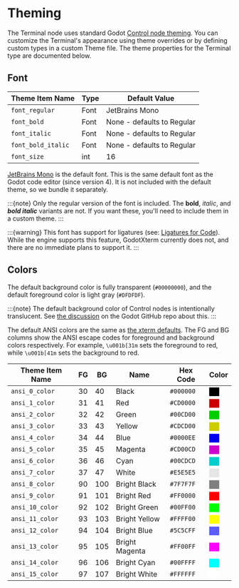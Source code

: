 # Theming

The Terminal node uses standard Godot [Control node theming](https://docs.godotengine.org/en/stable/tutorials/ui/gui_skinning.html).
You can customize the Terminal's appearance using theme overrides or by defining custom types in a custom Theme file.
The theme properties for the Terminal type are documented below.

## Font

| Theme Item Name    | Type | Default Value              |
| ------------------ | ---- | -------------------------- |
| `font_regular`     | Font | JetBrains Mono             |
| `font_bold`        | Font | None - defaults to Regular |
| `font_italic`      | Font | None - defaults to Regular |
| `font_bold_italic` | Font | None - defaults to Regular |
| `font_size`        | int  | 16                         |

[JetBrains Mono](https://www.jetbrains.com/lp/mono/) is the default font.
This is the same default font as the Godot code editor (since version 4).
It is not included with the default theme, so we bundle it separately.

:::{note}
Only the regular version of the font is included. The **bold**, _italic_, and **_bold italic_** variants are not.
If you want these, you'll need to include them in a custom theme.
:::

:::{warning}
This font has support for ligatures (see: [Ligatures for Code](https://github.com/JetBrains/JetBrainsMono?tab=readme-ov-file#ligatures-for-code)).
While the engine supports this feature, GodotXterm currently does not, and there are no immediate plans to support it.
:::

## Colors

The default background color is fully transparent (`#00000000`), and the default foreground color is light gray (`#DFDFDF`).

:::{note}
The default background color of Control nodes is intentionally translucent.
See [the discussion](https://github.com/godotengine/godot/pull/51159#issuecomment-891126656) on the Godot GitHub repo about this.
:::

The default ANSI colors are the same as [the xterm defaults](https://en.wikipedia.org/wiki/ANSI_escape_code#Colors). The FG and BG columns show the ANSI escape codes for foreground and background colors respectively. For example, `\u001b[31m` sets the foreground to red, while `\u001b[41m` sets the background to red.

| Theme Item Name | FG  | BG  | Name           | Hex Code  | Color                                  |
| --------------- | --- | --- | -------------- | --------- | -------------------------------------- |
| `ansi_0_color`  | 30  | 40  | Black          | `#000000` | <span style="color: #000000">██</span> |
| `ansi_1_color`  | 31  | 41  | Red            | `#CD0000` | <span style="color: #CD0000">██</span> |
| `ansi_2_color`  | 32  | 42  | Green          | `#00CD00` | <span style="color: #00CD00">██</span> |
| `ansi_3_color`  | 33  | 43  | Yellow         | `#CDCD00` | <span style="color: #CDCD00">██</span> |
| `ansi_4_color`  | 34  | 44  | Blue           | `#0000EE` | <span style="color: #0000EE">██</span> |
| `ansi_5_color`  | 35  | 45  | Magenta        | `#CD00CD` | <span style="color: #CD00CD">██</span> |
| `ansi_6_color`  | 36  | 46  | Cyan           | `#00CDCD` | <span style="color: #00CDCD">██</span> |
| `ansi_7_color`  | 37  | 47  | White          | `#E5E5E5` | <span style="color: #E5E5E5">██</span> |
| `ansi_8_color`  | 90  | 100 | Bright Black   | `#7F7F7F` | <span style="color: #7F7F7F">██</span> |
| `ansi_9_color`  | 91  | 101 | Bright Red     | `#FF0000` | <span style="color: #FF0000">██</span> |
| `ansi_10_color` | 92  | 102 | Bright Green   | `#00FF00` | <span style="color: #00FF00">██</span> |
| `ansi_11_color` | 93  | 103 | Bright Yellow  | `#FFFF00` | <span style="color: #FFFF00">██</span> |
| `ansi_12_color` | 94  | 104 | Bright Blue    | `#5C5CFF` | <span style="color: #5C5CFF">██</span> |
| `ansi_13_color` | 95  | 105 | Bright Magenta | `#FF00FF` | <span style="color: #FF00FF">██</span> |
| `ansi_14_color` | 96  | 106 | Bright Cyan    | `#00FFFF` | <span style="color: #00FFFF">██</span> |
| `ansi_15_color` | 97  | 107 | Bright White   | `#FFFFFF` | <span style="color: #FFFFFF">██</span> |
